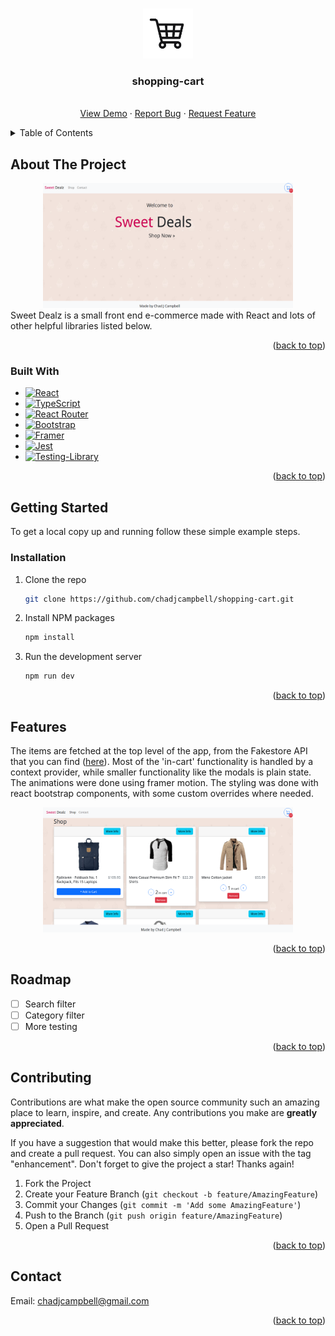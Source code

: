 <!-- Improved compatibility of back to top link: See: https://github.com/othneildrew/Best-README-Template/pull/73 -->

<a name="readme-top"></a>

<!--
*** Thanks for checking out the Best-README-Template. If you have a suggestion
*** that would make this better, please fork the repo and create a pull request
*** or simply open an issue with the tag "enhancement".
*** Don't forget to give the project a star!
*** Thanks again! Now go create something AMAZING! :D
-->

<!-- PROJECT SHIELDS -->
<!--
*** I'm using markdown "reference style" links for readability.
*** Reference links are enclosed in brackets [ ] instead of parentheses ( ).
*** See the bottom of this document for the declaration of the reference variables
*** for contributors-url, forks-url, etc. This is an optional, concise syntax you may use.
*** https://www.markdownguide.org/basic-syntax/#reference-style-links
-->

<!-- PROJECT LOGO -->
<br />
<div align="center">
  <a href="https://github.com/chadjcampbell/shopping-cart">
    <img src="public/cart.jpg" alt="Logo" width="80" height="80">
  </a>

<h3 align="center">shopping-cart</h3>

  <p align="center">
    <br />
    <a href="https://chadjcampbell.github.io/shopping-cart/">View Demo</a>
    ·
    <a href="https://github.com/chadjcampbell/shopping-cart/issues">Report Bug</a>
    ·
    <a href="https://github.com/chadjcampbell/shopping-cart/issues">Request Feature</a>
  </p>
</div>

<!-- TABLE OF CONTENTS -->
<details>
  <summary>Table of Contents</summary>
  <ol>
    <li>
      <a href="#about-the-project">About The Project</a>
      <ul>
        <li><a href="#built-with">Built With</a></li>
      </ul>
    </li>
    <li>
      <a href="#getting-started">Getting Started</a>
      <ul>
        <li><a href="#installation">Installation</a></li>
      </ul>
    </li>
    <li><a href="#usage">Usage</a></li>
    <li><a href="#roadmap">Roadmap</a></li>
    <li><a href="#contributing">Contributing</a></li>
    <li><a href="#license">License</a></li>
    <li><a href="#contact">Contact</a></li>
    <li><a href="#acknowledgments">Acknowledgments</a></li>
  </ol>
</details>

<!-- ABOUT THE PROJECT -->

## About The Project

<div align="center">
    <img src="public/home.png" alt="Screenshot" width="400" height="200">
</div>
Sweet Dealz is a small front end e-commerce made with React and lots of other helpful libraries listed below.

<p align="right">(<a href="#readme-top">back to top</a>)</p>

### Built With

- [![React][react.js]][react-url]
- [![TypeScript](https://img.shields.io/badge/typescript-%23007ACC.svg?style=for-the-badge&logo=typescript&logoColor=white)][typescript-url]
- [![React Router](https://img.shields.io/badge/React_Router-CA4245?style=for-the-badge&logo=react-router&logoColor=white)][router-url]
- [![Bootstrap][bootstrap.com]][bootstrap-url]
- [![Framer](https://img.shields.io/badge/Framer-black?style=for-the-badge&logo=framer&logoColor=blue)][framer-url]
- [![Jest](https://img.shields.io/badge/-jest-%23C21325?style=for-the-badge&logo=jest&logoColor=white)][jest-url]
- [![Testing-Library](https://img.shields.io/badge/-TestingLibrary-%23E33332?style=for-the-badge&logo=testing-library&logoColor=white)][testing-url]

<p align="right">(<a href="#readme-top">back to top</a>)</p>

<!-- GETTING STARTED -->

## Getting Started

To get a local copy up and running follow these simple example steps.

### Installation

1. Clone the repo
   ```sh
   git clone https://github.com/chadjcampbell/shopping-cart.git
   ```
2. Install NPM packages
   ```sh
   npm install
   ```
3. Run the development server
   ```js
   npm run dev
   ```

<p align="right">(<a href="#readme-top">back to top</a>)</p>

<!-- USAGE EXAMPLES -->

## Features

The items are fetched at the top level of the app, from the Fakestore API that you can find (<a href="https://fakestoreapi.com/">here</a>). Most of the 'in-cart' functionality is handled by a context provider, while smaller functionality like the modals is plain state. The animations were done using framer motion. The styling was done with react bootstrap components, with some custom overrides where needed.

<div align="center">
    <img src="public/shop.png" alt="Screenshot" width="400" height="200">
</div>

<p align="right">(<a href="#readme-top">back to top</a>)</p>

<!-- ROADMAP -->

## Roadmap

- [ ] Search filter
- [ ] Category filter
- [ ] More testing

<p align="right">(<a href="#readme-top">back to top</a>)</p>

<!-- CONTRIBUTING -->

## Contributing

Contributions are what make the open source community such an amazing place to learn, inspire, and create. Any contributions you make are **greatly appreciated**.

If you have a suggestion that would make this better, please fork the repo and create a pull request. You can also simply open an issue with the tag "enhancement".
Don't forget to give the project a star! Thanks again!

1. Fork the Project
2. Create your Feature Branch (`git checkout -b feature/AmazingFeature`)
3. Commit your Changes (`git commit -m 'Add some AmazingFeature'`)
4. Push to the Branch (`git push origin feature/AmazingFeature`)
5. Open a Pull Request

<p align="right">(<a href="#readme-top">back to top</a>)</p>

<!-- CONTACT -->

## Contact

Email: chadjcampbell@gmail.com

<p align="right">(<a href="#readme-top">back to top</a>)</p>

<!-- MARKDOWN LINKS & IMAGES -->
<!-- https://www.markdownguide.org/basic-syntax/#reference-style-links -->

[linkedin-shield]: https://img.shields.io/badge/-LinkedIn-black.svg?style=for-the-badge&logo=linkedin&colorB=555
[linkedin-url]: https://linkedin.com/in/linkedin_username
[react.js]: https://img.shields.io/badge/React-20232A?style=for-the-badge&logo=react&logoColor=61DAFB
[react-url]: https://reactjs.org/
[bootstrap.com]: https://img.shields.io/badge/Bootstrap-563D7C?style=for-the-badge&logo=bootstrap&logoColor=white
[bootstrap-url]: https://getbootstrap.com
[framer-url]: (https://www.framer.com/motion/)
[typescript-url]: (https://www.typescriptlang.org/)
[router-url]: (https://reactrouter.com/en/main)
[jest-url]: (https://jestjs.io/)
[testing-url]: (https://testing-library.com/)
